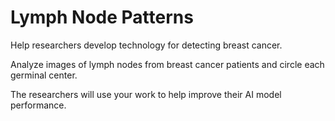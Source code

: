 # Lymph Node Patterns

Help researchers develop technology for detecting breast cancer. 

Analyze images of lymph nodes from breast cancer patients and circle each germinal center. 

The researchers will use your work to help improve their AI model performance.
